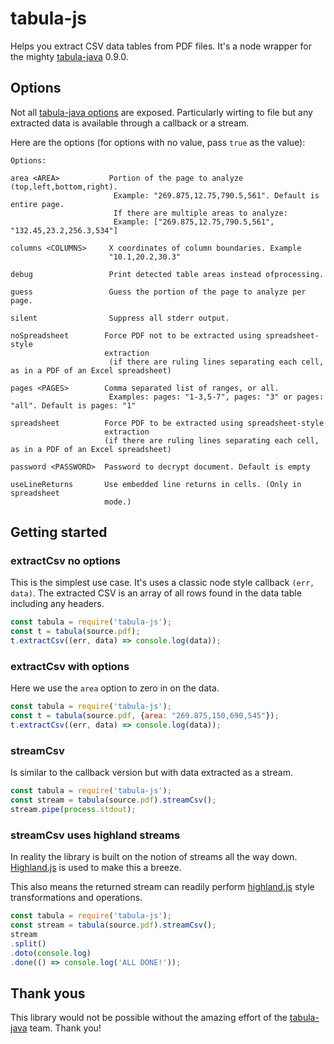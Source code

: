 # tabula-js

Helps you extract CSV data tables from PDF files. It's a node wrapper for the mighty [tabula-java](https://github.com/tabulapdf/tabula-java) 0.9.0.

## Options

Not all [tabula-java options](https://github.com/tabulapdf/tabula-java#usage-examples) are exposed. Particularly wirting to file but any extracted data is available through a callback or a stream.

Here are the options (for options with no value, pass `true` as the value):

```
Options:

area <AREA>           Portion of the page to analyze (top,left,bottom,right).
                       Example: "269.875,12.75,790.5,561". Default is entire page.
                       If there are multiple areas to analyze:
                       Example: ["269.875,12.75,790.5,561", "132.45,23.2,256.3,534"]

columns <COLUMNS>     X coordinates of column boundaries. Example 
                      "10.1,20.2,30.3"

debug                 Print detected table areas instead ofprocessing.

guess                 Guess the portion of the page to analyze per page.

silent                Suppress all stderr output.

noSpreadsheet        Force PDF not to be extracted using spreadsheet-style 
                     extraction 
                      (if there are ruling lines separating each cell, as in a PDF of an Excel spreadsheet)

pages <PAGES>        Comma separated list of ranges, or all.
                      Examples: pages: "1-3,5-7", pages: "3" or pages: "all". Default is pages: "1"

spreadsheet          Force PDF to be extracted using spreadsheet-style  
                     extraction
                     (if there are ruling lines separating each cell, as in a PDF of an Excel spreadsheet)

password <PASSWORD>  Password to decrypt document. Default is empty

useLineReturns       Use embedded line returns in cells. (Only in spreadsheet 
                     mode.)
```

## Getting started

### extractCsv no options

This is the simplest use case. It's uses a classic node style callback ```(err, data)```. The extracted CSV is an array of all rows found in the data table including any headers.

``` js
const tabula = require('tabula-js');
const t = tabula(source.pdf);
t.extractCsv((err, data) => console.log(data));
```

### extractCsv with options

Here we use the ```area``` option to zero in on the data.

``` js
const tabula = require('tabula-js');
const t = tabula(source.pdf, {area: "269.875,150,690,545"});
t.extractCsv((err, data) => console.log(data));
```

### streamCsv

Is similar to the callback version but with data extracted as a stream.

``` js
const tabula = require('tabula-js');
const stream = tabula(source.pdf).streamCsv();
stream.pipe(process.stdout);
```

### streamCsv uses highland streams

In reality the library is built on the notion of streams all the way down. [Highland.js](http://highlandjs.org/) is used to make this a breeze.

This also means the returned stream can readily perform [highland.js](http://highlandjs.org/) style transformations and operations.

``` js
const tabula = require('tabula-js');
const stream = tabula(source.pdf).streamCsv();
stream
.split()
.doto(console.log)
.done(() => console.log('ALL DONE!'));
```

## Thank yous

This library would not be possible without the amazing effort of the [tabula-java](https://github.com/tabulapdf/tabula-java) team. Thank you!
